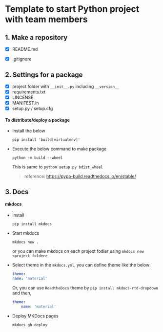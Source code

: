 # Template to start Python project with team members 

## 1. Make a repository 

- [x] README.md
- [x] .gitignore


## 2. Settings for a package 

- [x] project folder with `__init__.py` including `__version__`
- [x] requirements.txt
- [x] LINCENSE
- [x] MANIFEST.in
- [x] setup.py / setup.cfg

####  To distribute/deploy a package

- Install the below
    ```
    pip install 'build[virtualenv]'
    ```

- Execute the below command to make package
    ```
    python -m build --wheel
    ``` 

    This is same to ```python setup.py bdist_wheel```
    > reference: https://pypa-build.readthedocs.io/en/stable/

## 3. Docs

#### mkdocs 
- Install
    ```
    pip install mkdocs
    ```

- Start mkdocs
    ```
    mkdocs new .
    ```
    or you can make mkdocs on each project fodler using ```mkdocs new <project folder>```

- Select theme
    in the `mkdocs.yml`, you can define theme like the below:
    ```yaml
    theme:
    name: 'material'
    ```

    Or, you can use `ReadtheDocs` theme by ```pip install mkdocs-rtd-dropdown``` and then,
    ```yaml
    theme:
        name: 'material'
    ```

- Deploy MKDocs pages
    ```
    mkdocs gh-deploy
    ```

##  
